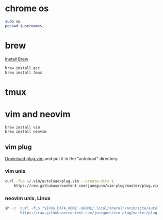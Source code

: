 # chrome os
```sh
sudo su
passwd $username$
```

# brew
[Install Brew](https://brew.sh/) 
```sh
brew install gcc
brew install tmux
```
# tmux

# vim and neovim
```sh
brew install vim
brew install neovim
```

## vim plug
[Download plug.vim](https://raw.githubusercontent.com/junegunn/vim-plug/master/plug.vim) and put it in the "autoload" directory.

### vim unix
```sh
curl -fLo ~/.vim/autoload/plug.vim --create-dirs \
    https://raw.githubusercontent.com/junegunn/vim-plug/master/plug.vim
```
### neovim unix, Linux
```sh
sh -c 'curl -fLo "${XDG_DATA_HOME:-$HOME/.local/share}"/nvim/site/autoload/plug.vim --create-dirs \
       https://raw.githubusercontent.com/junegunn/vim-plug/master/plug.vim'
```

